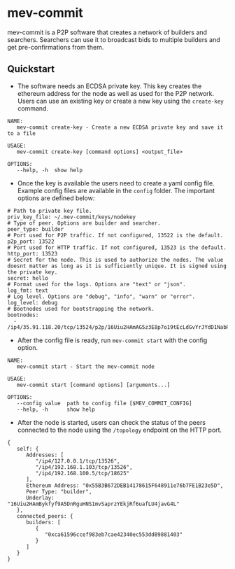 # mev-commit
mev-commit is a P2P software that creates a network of builders and searchers. Searchers can use it to broadcast bids to multiple builders and get pre-confirmations from them.

## Quickstart
- The software needs an ECDSA private key. This key creates the ethereum address for the node as well as used for the P2P network. Users can use an existing key or create a new key using the `create-key` command.
```
NAME:
   mev-commit create-key - Create a new ECDSA private key and save it to a file

USAGE:
   mev-commit create-key [command options] <output_file>

OPTIONS:
   --help, -h  show help
```

- Once the key is available the users need to create a yaml config file. Example config files are available in the `config` folder. The important options are defined below:
```
# Path to private key file.
priv_key_file: ~/.mev-commit/keys/nodekey
# Type of peer. Options are builder and searcher.
peer_type: builder
# Port used for P2P traffic. If not configured, 13522 is the default.
p2p_port: 13522
# Port used for HTTP traffic. If not configured, 13523 is the default.
http_port: 13523
# Secret for the node. This is used to authorize the nodes. The value doesnt matter as long as it is sufficiently unique. It is signed using the private key.
secret: hello
# Format used for the logs. Options are "text" or "json".
log_fmt: text
# Log level. Options are "debug", "info", "warn" or "error".
log_level: debug
# Bootnodes used for bootstrapping the network.
bootnodes:
  - /ip4/35.91.118.20/tcp/13524/p2p/16Uiu2HAmAG5z3E8p7o19tEcLdGvYrJYdD1NabRDc6jmizDva5BL3
```

- After the config file is ready, run `mev-commit start` with the config option.
```
NAME:
   mev-commit start - Start the mev-commit node

USAGE:
   mev-commit start [command options] [arguments...]

OPTIONS:
   --config value  path to config file [$MEV_COMMIT_CONFIG]
   --help, -h      show help
```

- After the node is started, users can check the status of the peers connected to the node using the `/topology` endpoint on the HTTP port.
```
{
   self: {
      Addresses: [
         "/ip4/127.0.0.1/tcp/13526",
         "/ip4/192.168.1.103/tcp/13526",
         "/ip4/192.168.100.5/tcp/18625"
      ],
      Ethereum Address: "0x55B3B672DEB14178615F648911e76b7FE1B23e5D",
      Peer Type: "builder",
      Underlay: "16Uiu2HAmBykfyf9A5DnRguHNS1mvSaprzYEkjRf6uafLU4javG4L"
   },
   connected_peers: {
      builders: [
         {
            "0xca61596ccef983eb7cae42340ec553dd89881403"
         }
      ]
   }
}
```
